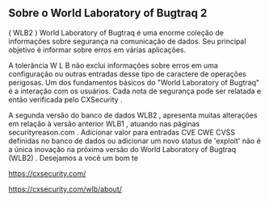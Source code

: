 

## Sobre o World Laboratory of Bugtraq 2



( WLB2 ) World Laboratory of Bugtraq é uma enorme coleção de informações sobre segurança na comunicação de dados. Seu principal objetivo é informar sobre erros em várias aplicações.

A tolerância W L B não exclui informações sobre erros em uma configuração ou outras entradas desse tipo de caractere de operações perigosas. Um dos fundamentos básicos do "World Laboratory of Bugtraq" é a interação com os usuários. Cada nota de segurança pode ser relatada e então verificada pelo CXSecurity .

A segunda versão do banco de dados WLB2 , apresenta muitas alterações em relação à versão anterior WLB1 , atuando nas páginas securityreason.com . Adicionar valor para entradas CVE CWE CVSS definidas no banco de dados ou adicionar um novo status de 'exploit' não é a única inovação na próxima versão do World Laboratory of Bugtraq (WLB2) . Desejamos a você um bom te

https://cxsecurity.com/

https://cxsecurity.com/wlb/about/

